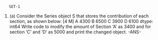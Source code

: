        SET-1 
  1.	(a) Consider the Series object S that stores the contribution of each section, as shown below:	[4 M]
A	4300
B	6500
C	3900
D	6100
dtype: int64
Write code to modify the amount of Section ‘A’ as 3400 and for section ‘C’ and ‘D’ as 5000 and print the changed object.
-ANS-
